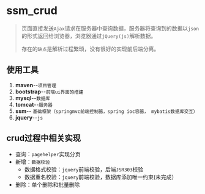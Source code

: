 # ssm_crud

>  页面直接发送`Ajax`请求在服务器中查询数据，服务器将查询到的数据以`json`的形式返回给浏览器，浏览器通过`jQuery(js)`解析数据。
>
> 存在的`缺点`是解析过程繁琐，没有很好的实现前后端分离。

## 使用工具

1. **maven**--`项目管理`
2. **bootstrap**--`前端ui界面的搭建`
3. **mysql**--`数据库`
4. **tomcat**--`服务器`
5. **ssm**-- `基础框架（springmvc前端控制器，spring ioc容器， mybatis数据库交互）`
6. **jquery**--`js`

## crud过程中相关实现

- 查询：`pagehelper`实现分页
- 新增：`数据校验`
  - 数据格式校验：`jquery`前端校验，后端`JSR303`校验
  - 数据重名校验：`jquery`前端校验，数据库添加唯一约束(未完成）
- 删除：单个删除和批量删除

